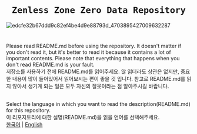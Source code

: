 

<div align="center">
  <h1><code>Zenless Zone Zero Data Repository</code></h1>
</div>

![edcfe32b67ddd9c82ef4be4d9e88793d_4703895427009632287](https://user-images.githubusercontent.com/64823926/181144384-b7cee60a-f229-4f72-b91d-d86e637e2f97.png)

#

Please read README.md before using the repository. It doesn't matter if you don't read it, but it's better to read it because it contains a lot of important contents. Please note that everything that happens when you don't read README.md is your fault.<br>
저장소를 사용하기 전에 README.md를 읽어주세요. 않 읽더라도 상관은 없지만, 중요한 내용이 많이 들어있어서 읽어보시는 편이 좋을 것 입니다. 참고로 README.md를 읽지 않아서 생기게 되는 일은 모두 자신의 잘못이라는 점 알아주시길 바랍니다.<br><br>

Select the language in which you want to read the description(README.md) for this repository.<br>
이 리포지토리에 대한 설명(README.md)을 읽을 언어를 선택해주세요.<br>
[한국어](https://github.com/Usyuns/ZZZData/blob/main/Languages/ko-kr/) | [English](https://github.com/Usyuns/ZZZData/blob/main/Languages/en-us/)
